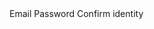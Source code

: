 ﻿<BSForm IsRow="true" Gutters="Gutters.Medium" IsBasic="true">
    <BSCol Column="auto">
        <BSLabel IsHidden="true">Email</BSLabel>
        <BSInput InputType="InputType.Email" placeholder="name@example.com" IsPlainText="true" Value="@("email@example.com")"/>
    </BSCol>
    <BSCol Column="auto">
        <BSLabel IsHidden="true">Password</BSLabel>
        <BSInput InputType="InputType.Password" Value="@("")"/>
    </BSCol>
    <BSCol Column="auto">
        <BSButton Color="BSColor.Primary" IsSubmit="true" MarginBottom="Margins.Medium">Confirm identity</BSButton>
    </BSCol>
</BSForm>